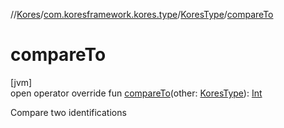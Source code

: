 //[Kores](../../../index.md)/[com.koresframework.kores.type](../index.md)/[KoresType](index.md)/[compareTo](compare-to.md)

# compareTo

[jvm]\
open operator override fun [compareTo](compare-to.md)(other: [KoresType](index.md)): [Int](https://kotlinlang.org/api/latest/jvm/stdlib/kotlin/-int/index.html)

Compare two identifications
